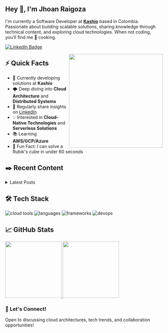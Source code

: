 <h2>Hey 👋, I'm Jhoan Raigoza</h2>
<p>I'm currently a Software Developer at <strong><a href="https://www.linkedin.com/company/kashio/posts/?feedView=all">Kashio</a></strong> based in Colombia. Passionate about building scalable solutions, sharing knowledge through technical content, and exploring cloud technologies. When not coding, you'll find me 🍳 cooking.</p>

<p>
  <a href="https://www.linkedin.com/in/jhoan-raigoza-07290823b/"><img src="https://img.shields.io/badge/@jhoan-raigoza-07290823b?style=flat-square&labelColor=0077B5&logo=LinkedIn&link=https://www.linkedin.com/in/jhoan-raigoza-07290823b/" alt="LinkedIn Badge"></a>
</p>

<img align="right" src="https://media.tenor.com/EkIUnR14JCIAAAAd/works-on-my-machine-ryan-gosling.gif" width="300" />

<h2>⚡️ Quick Facts</h2>
<ul>
  <li>🔭 Currently developing solutions at <strong>Kashio</strong></li>
  <li>🌩️ Deep diving into <strong>Cloud Architecture</strong> and <strong>Distributed Systems</strong></li>
  <li>📝 Regularly share insights on <a href="[Your LinkedIn Posts URL]">LinkedIn</a></li>
  <li>💡 Interested in <strong>Cloud-Native Technologies</strong> and <strong>Serverless Solutions</strong></li>
  <li>📚 Learning <strong>AWS/GCP/Azure</strong>  </li>
  <li>🎯 Fun Fact: I can solve a Rubik's cube in under 60 seconds </li>
</ul>

<h2>✒️ Recent Content</h2>
<details>
  <summary>Latest Posts</summary>
  <li><a href="[Post1 URL]">[Post1 Title] — [Date]</a></li>
  <li><a href="[Post2 URL]">[Post2 Title] — [Date]</a></li>
  <li><a href="[Post3 URL]">[Post3 Title] — [Date]</a></li>
</details>

<h2>🛠️ Tech Stack</h2>
<p align="left">
  <img src="https://skillicons.dev/icons?i=aws,azure,docker,kubernetes,terraform" alt="cloud tools" />
  <img src="https://skillicons.dev/icons?i=py,cs,js,ts,go" alt="languages" />
  <img src="https://skillicons.dev/icons?i=react,angular,nodejs,postgres,redis" alt="frameworks" />
  <img src="https://skillicons.dev/icons?i=githubactions,jenkins,grafana,prometheus" alt="devops" />
</p>

<h2>📈 GitHub Stats</h2>
<a href="https://github.com/RaigoXD">
  <img height="180em" src="https://github-readme-stats.vercel.app/api?username=RaigoXD&show_icons=true&theme=merko&count_private=true" />
  <img height="180em" src="https://github-readme-streak-stats.herokuapp.com/?user=RaigoXD&theme=merko" />
</a>

<h3>💬 Let's Connect!</h3>
<p>Open to discussing cloud architectures, tech trends, and collaboration opportunities!</p>
